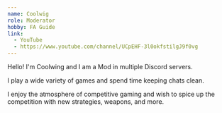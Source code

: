 ```yaml
---
name: Coolwig
role: Moderator
hobby: FA Guide
link:
  - YouTube
  - https://www.youtube.com/channel/UCpEHF-3l0okfstilgJ9f0vg
---
```


Hello! I'm Coolwing and I am a Mod in multiple Discord servers.

I play a wide variety of games and spend time keeping chats clean.

I enjoy the atmosphere of competitive gaming and wish to spice up the competition with new strategies, weapons, and more.
